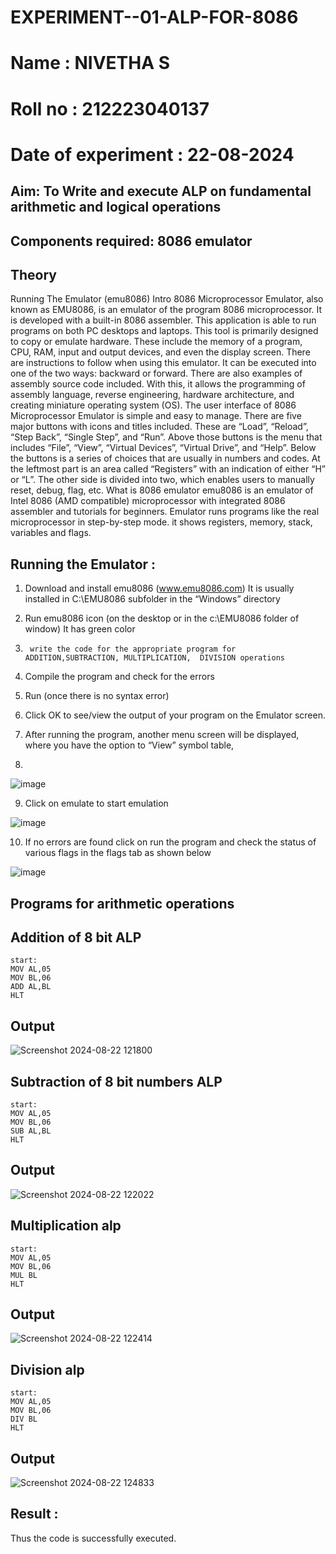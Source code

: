 # EXPERIMENT--01-ALP-FOR-8086
# Name : NIVETHA S
# Roll no : 212223040137
# Date of experiment : 22-08-2024





## Aim: To Write and execute ALP on fundamental arithmetic and logical operations
## Components required: 8086  emulator 
## Theory 
Running The Emulator (emu8086) Intro 8086 Microprocessor Emulator, also known as EMU8086, is an emulator of the program 8086 microprocessor. It is developed with a built-in 8086 assembler. This application is able to run programs on both PC desktops and laptops. This tool is primarily designed to copy or emulate hardware. These include the memory of a program, CPU, RAM, input and output devices, and even the display screen. There are instructions to follow when using this emulator. It can be executed into one of the two ways: backward or forward. There are also examples of assembly source code included. With this, it allows the programming of assembly language, reverse engineering, hardware architecture, and creating miniature operating system (OS). The user interface of 8086 Microprocessor Emulator is simple and easy to manage. There are five major buttons with icons and titles included. These are “Load”, “Reload”, “Step Back”, “Single Step”, and “Run”. Above those buttons is the menu that includes “File”, “View”, “Virtual Devices”, “Virtual Drive”, and “Help”. Below the buttons is a series of choices that are usually in numbers and codes. At the leftmost part is an area called “Registers” with an indication of either “H” or “L”. The other side is divided into two, which enables users to manually reset, debug, flag, etc. What is 8086 emulator emu8086 is an emulator of Intel 8086 (AMD compatible) microprocessor with integrated 8086 assembler and tutorials for beginners. Emulator runs programs like the real microprocessor in step-by-step mode. it shows registers, memory, stack, variables and flags.


 ## Running the Emulator :
1.	Download and install emu8086 (www.emu8086.com) It is usually installed in C:\EMU8086 subfolder in the “Windows” directory
2.	  Run  emu8086 icon (on the desktop or in the c:\EMU8086 folder of window) It has green color 
 
 
3.		write the code for the appropriate program for ADDITION,SUBTRACTION, MULTIPLICATION,  DIVISION operations 

4.	 Compile the program and check for the errors 
5.	Run (once there is no syntax error) 

6.	Click OK to see/view the output of your program on the Emulator screen. 


7.	After running the program, another menu screen will be displayed, where you have the option to “View” symbol table,
8.	 


![image](https://user-images.githubusercontent.com/36288975/189273263-d65baae9-4b8f-4723-afb3-c0ffa4052b04.png)











9.	Click on emulate to start emulation 








![image](https://user-images.githubusercontent.com/36288975/189273273-9bb36ec1-e2e8-4892-8d35-37707332bfdc.png)








10.	If no errors are found click on run the program and check the status of various flags in the flags tab as shown below 






![image](https://user-images.githubusercontent.com/36288975/189273277-113a2a33-4a40-4ff8-95a5-ecd3a1f504fe.png)







## Programs for arithmetic  operations

## Addition  of 8 bit ALP 
```
start:
MOV AL,05
MOV BL,06
ADD AL,BL
HLT
```




## Output  

![Screenshot 2024-08-22 121800](https://github.com/user-attachments/assets/c653fdb8-acfa-4bc1-99d0-1113a70f8dd2)

 
## Subtraction   of 8 bit numbers  ALP 
```
start:
MOV AL,05
MOV BL,06
SUB AL,BL
HLT
```

 
## Output  

![Screenshot 2024-08-22 122022](https://github.com/user-attachments/assets/ac677021-1b81-4273-a9b0-3b92e1250db6)

## Multiplication alp 
```
start:
MOV AL,05
MOV BL,06
MUL BL
HLT
```




 ## Output 
 
![Screenshot 2024-08-22 122414](https://github.com/user-attachments/assets/aa6d3f24-6a82-488e-906d-820cbf7b4374)


## Division alp 
```
start:
MOV AL,05
MOV BL,06
DIV BL
HLT
```


## Output  


![Screenshot 2024-08-22 124833](https://github.com/user-attachments/assets/934a30fe-eb5c-4804-9d9e-9433e165b7c4)


## Result :
Thus the code is successfully executed.
